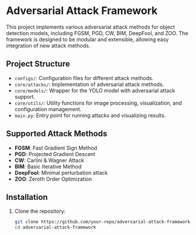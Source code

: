 # Adversarial Attack Framework

This project implements various adversarial attack methods for object detection models, including FGSM, PGD, CW, BIM, DeepFool, and ZOO. The framework is designed to be modular and extensible, allowing easy integration of new attack methods.

## Project Structure

- `configs/`: Configuration files for different attack methods.
- `core/attacks/`: Implementation of adversarial attack methods.
- `core/models/`: Wrapper for the YOLO model with adversarial attack support.
- `core/utils/`: Utility functions for image processing, visualization, and configuration management.
- `main.py`: Entry point for running attacks and visualizing results.

## Supported Attack Methods

- **FGSM**: Fast Gradient Sign Method
- **PGD**: Projected Gradient Descent
- **CW**: Carlini & Wagner Attack
- **BIM**: Basic Iterative Method
- **DeepFool**: Minimal perturbation attack
- **ZOO**: Zeroth Order Optimization

## Installation

1. Clone the repository:
   ```bash
   git clone https://github.com/your-repo/adversarial-attack-framework.git
   cd adversarial-attack-framework